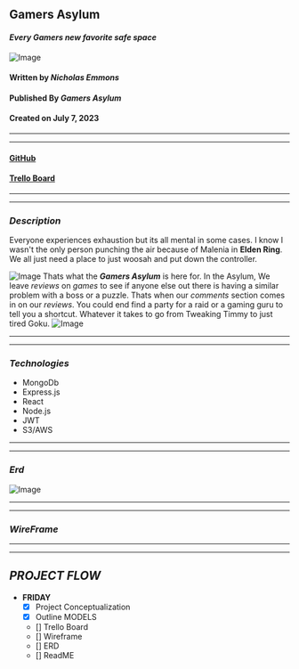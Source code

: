 ## **Gamers Asylum**
#### _Every Gamers new favorite safe space_

![Image](StrawhatsTogether)

#### Written by ***Nicholas Emmons***
#### Published By ***Gamers Asylum***
#### Created on July 7, 2023
***
***

#### [**GitHub**]()
#### [**Trello Board**](https://trello.com/b/20Wf3b0N/gamers-asylum)

***
***
### _**Description**_
Everyone experiences exhaustion but its all mental in some cases. I know I wasn't the only person punching the air because of Malenia in **Elden Ring**. We all just need a place to just woosah and put down the controller.

![Image](TweakingTimmy)
Thats what the ***Gamers Asylum*** is here for. In the Asylum, We leave *reviews* on *games* to see if anyone else out there is having a similar problem with a boss or a puzzle. Thats when our *comments* section comes in on our *reviews*. You could end find a party for a raid or a gaming guru to tell you a shortcut. Whatever it takes to go from Tweaking Timmy to just tired Goku.
![Image](TiredGoku)
***
***
### _**Technologies**_
+ MongoDb
+ Express.js
+ React
+ Node.js
+ JWT
+ S3/AWS
***
***
### _**Erd**_
![Image]()
***
***
### _**WireFrame**_
***
***

## _**PROJECT FLOW**_

- **FRIDAY**
    - [X] Project Conceptualization   
    - [X] Outline MODELS     
    - [] Trello Board   
    - [] Wireframe   
    - [] ERD   
    - [] ReadME   
